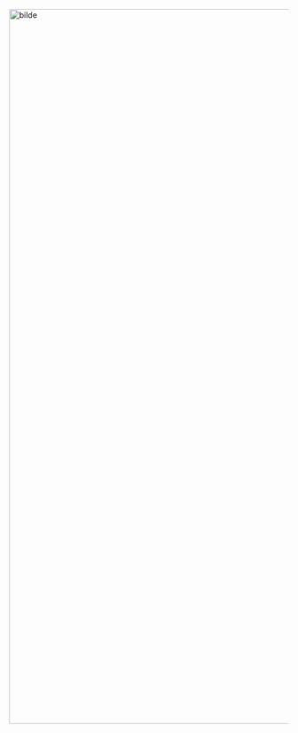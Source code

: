 
<img width="1287" alt="bilde" src="https://github.com/Ab0o0o0oD/hungry-birds/assets/77277025/888d95df-e99f-405e-add4-c7b8348f83cd">
